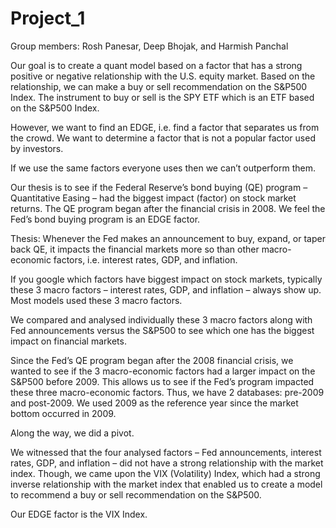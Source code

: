 # Project_1
 
Group members: Rosh Panesar, Deep Bhojak, and Harmish Panchal

Our goal is to create a quant model based on a factor that has a strong positive or negative relationship with the U.S. equity market. Based on the relationship, we can make a buy or sell recommendation on the S&P500 Index. The instrument to buy or sell is the SPY ETF which is an ETF based on the S&P500 Index. 

However, we want to find an EDGE, i.e. find a factor that separates us from the crowd. We want to determine a factor that is not a popular factor used by investors.

If we use the same factors everyone uses then we can’t outperform them.

Our thesis is to see if the Federal Reserve’s bond buying (QE) program – Quantitative Easing – had the biggest impact (factor) on stock market returns. The QE program began after the financial crisis in 2008. We feel the Fed’s bond buying program is an EDGE factor.

Thesis: Whenever the Fed makes an announcement to buy, expand, or taper back QE, it impacts the financial markets more so than other macro-economic factors, i.e. interest rates, GDP, and inflation. 

If you google which factors have biggest impact on stock markets, typically these 3 macro factors – interest rates, GDP, and inflation – always show up. Most models used these 3 macro factors.

We compared and analysed individually these 3 macro factors along with Fed announcements versus the S&P500 to see which one has the biggest impact on financial markets.

Since the Fed’s QE program began after the 2008 financial crisis, we wanted to see if the 3 macro-economic factors had a larger impact on the S&P500 before 2009. This allows us to see if the Fed’s program impacted these three macro-economic factors. Thus, we have 2 databases: pre-2009 and post-2009. We used 2009 as the reference year since the market bottom occurred in 2009.

Along the way, we did a pivot. 

We witnessed that the four analysed factors – Fed announcements, interest rates, GDP, and inflation – did not have a strong relationship with the market index. Though, we came upon the VIX (Volatility) Index, which had a strong inverse relationship with the market index that enabled us to create a model to recommend a buy or sell recommendation on the S&P500. 

Our EDGE factor is the VIX Index.

